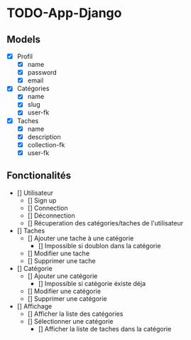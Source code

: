 # TODO-App-Django


## Models

- [x] Profil
    - [x] name
    - [x] password
    - [x] email

- [x] Catégories
    - [x] name
    - [x] slug
    - [x] user-fk

- [x] Taches
    - [x] name
    - [x] description
    - [x] collection-fk
    - [x] user-fk

## Fonctionalités
- [] Utilisateur
    - [] Sign up
    - [] Connection
    - [] Déconnection
    - [] Récuperation des catégories/taches de l'utilisateur
- [] Taches
    - [] Ajouter une tache à une catégorie
        - [] Impossible si doublon dans la catégorie
    - [] Modifier une tache
    - [] Supprimer une tache
- [] Catégorie
    - [] Ajouter une catégorie
        - [] Impossible si catégorie éxiste déja
    - [] Modifier une catégorie
    - [] Supprimer une catégorie
- [] Affichage
    - [] Afficher la liste des catégories
    - [] Sélectionner une catégorie
        - [] Afficher la liste de taches dans la catégorie 